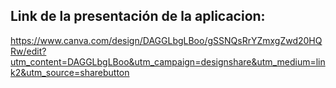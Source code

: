 ## Link de la presentación de la aplicacion:
https://www.canva.com/design/DAGGLbgLBoo/gSSNQsRrYZmxgZwd20HQRw/edit?utm_content=DAGGLbgLBoo&utm_campaign=designshare&utm_medium=link2&utm_source=sharebutton
